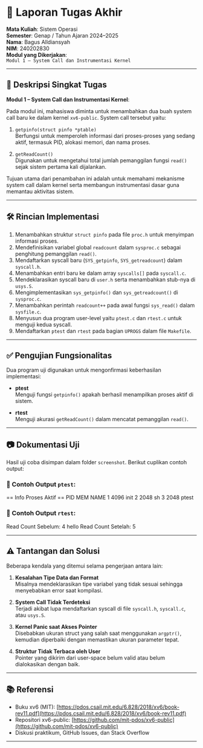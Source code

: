 # 📝 Laporan Tugas Akhir

**Mata Kuliah**: Sistem Operasi  
**Semester**: Genap / Tahun Ajaran 2024–2025  
**Nama**: Bagus Alldiansyah  
**NIM**: 240202830  
**Modul yang Dikerjakan**:  
`Modul 1 – System Call dan Instrumentasi Kernel`

---

## 📌 Deskripsi Singkat Tugas

**Modul 1 – System Call dan Instrumentasi Kernel**:

Pada modul ini, mahasiswa diminta untuk menambahkan dua buah system call baru ke dalam kernel `xv6-public`. System call tersebut yaitu:

1. `getpinfo(struct pinfo *ptable)`  
   Berfungsi untuk memperoleh informasi dari proses-proses yang sedang aktif, termasuk PID, alokasi memori, dan nama proses.

2. `getReadCount()`  
   Digunakan untuk mengetahui total jumlah pemanggilan fungsi `read()` sejak sistem pertama kali dijalankan.

Tujuan utama dari penambahan ini adalah untuk memahami mekanisme system call dalam kernel serta membangun instrumentasi dasar guna memantau aktivitas sistem.

---

## 🛠️ Rincian Implementasi

1. Menambahkan struktur `struct pinfo` pada file `proc.h` untuk menyimpan informasi proses.
2. Mendefinisikan variabel global `readcount` dalam `sysproc.c` sebagai penghitung pemanggilan `read()`.
3. Mendaftarkan syscall baru (`SYS_getpinfo`, `SYS_getreadcount`) dalam `syscall.h`.
4. Menambahkan entri baru ke dalam array `syscalls[]` pada `syscall.c`.
5. Mendeklarasikan syscall baru di `user.h` serta menambahkan stub-nya di `usys.S`.
6. Mengimplementasikan `sys_getpinfo()` dan `sys_getreadcount()` di `sysproc.c`.
7. Menambahkan perintah `readcount++` pada awal fungsi `sys_read()` dalam `sysfile.c`.
8. Menyusun dua program user-level yaitu `ptest.c` dan `rtest.c` untuk menguji kedua syscall.
9. Mendaftarkan `ptest` dan `rtest` pada bagian `UPROGS` dalam file `Makefile`.

---

## ✅ Pengujian Fungsionalitas

Dua program uji digunakan untuk mengonfirmasi keberhasilan implementasi:

- **ptest**  
  Menguji fungsi `getpinfo()` apakah berhasil menampilkan proses aktif di sistem.

- **rtest**  
  Menguji akurasi `getReadCount()` dalam mencatat pemanggilan `read()`.

---

## 📷 Dokumentasi Uji

Hasil uji coba disimpan dalam folder `screenshot`. Berikut cuplikan contoh output:

### 📍 Contoh Output `ptest`:
== Info Proses Aktif ==
PID MEM NAME
1 4096 init
2 2048 sh
3 2048 ptest

### 📍 Contoh Output `rtest`:

Read Count Sebelum: 4
hello
Read Count Setelah: 5


---

## ⚠️ Tantangan dan Solusi

Beberapa kendala yang ditemui selama pengerjaan antara lain:

1. **Kesalahan Tipe Data dan Format**  
   Misalnya mendeklarasikan tipe variabel yang tidak sesuai sehingga menyebabkan error saat kompilasi.

2. **System Call Tidak Terdeteksi**  
   Terjadi akibat lupa mendaftarkan syscall di file `syscall.h`, `syscall.c`, atau `usys.S`.

3. **Kernel Panic saat Akses Pointer**  
   Disebabkan ukuran struct yang salah saat menggunakan `argptr()`, kemudian diperbaiki dengan memastikan ukuran parameter tepat.

4. **Struktur Tidak Terbaca oleh User**  
   Pointer yang dikirim dari user-space belum valid atau belum dialokasikan dengan baik.

---

## 📚 Referensi

- Buku xv6 (MIT): [https://pdos.csail.mit.edu/6.828/2018/xv6/book-rev11.pdf](https://pdos.csail.mit.edu/6.828/2018/xv6/book-rev11.pdf)  
- Repositori xv6-public: [https://github.com/mit-pdos/xv6-public](https://github.com/mit-pdos/xv6-public)  
- Diskusi praktikum, GitHub Issues, dan Stack Overflow

---

